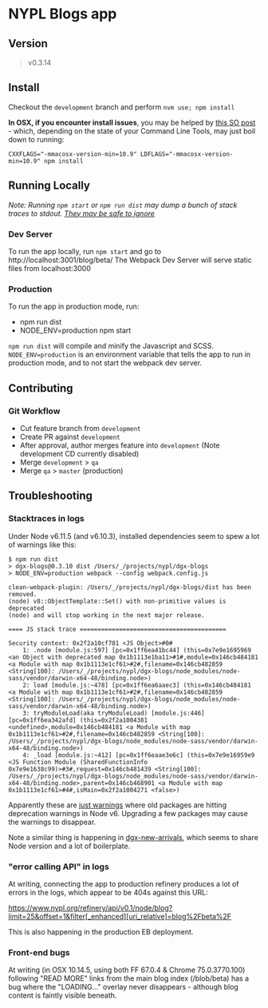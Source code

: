 # NYPL Blogs app

## Version
> v0.3.14

## Install

Checkout the `development` branch and perform `nvm use; npm install`

**In OSX, if you encounter install issues**, you may be helped by [this SO post](https://stackoverflow.com/a/52633713/2092409) - which, depending on the state of your Command Line Tools, may just boil down to running:

```
CXXFLAGS="-mmacosx-version-min=10.9" LDFLAGS="-mmacosx-version-min=10.9" npm install
```

## Running Locally

*Note: Running `npm start` or `npm run dist` may dump a bunch of stack traces to stdout. [They may be safe to ignore](#stacktraces-in-logs)*

### Dev Server

To run the app locally, run `npm start` and go to http://localhost:3001/blog/beta/
The Webpack Dev Server will serve static files from localhost:3000

### Production

To run the app in production mode, run:

* npm run dist
* NODE_ENV=production npm start

`npm run dist` will compile and minify the Javascript and SCSS.
`NODE_ENV=production` is an environment variable that tells the app to run in production mode,
and to not start the webpack dev server.

## Contributing

### Git Workflow

 - Cut feature branch from `development`
 - Create PR against `development`
 - After approval, author merges feature into `development` (Note development CD currently disabled)
 - Merge `development` > `qa`
 - Merge `qa` > `master` (production)

## Troubleshooting

### Stacktraces in logs

Under Node v6.11.5 (and v6.10.3), installed dependencies seem to spew a lot of warnings like this:

```
$ npm run dist
> dgx-blogs@0.3.10 dist /Users/_/projects/nypl/dgx-blogs
> NODE_ENV=production webpack --config webpack.config.js

clean-webpack-plugin: /Users/_/projects/nypl/dgx-blogs/dist has been removed.
(node) v8::ObjectTemplate::Set() with non-primitive values is deprecated
(node) and will stop working in the next major release.

==== JS stack trace =========================================

Security context: 0x2f2a10cf781 <JS Object>#0#
    1: .node [module.js:597] [pc=0x1ff6ea41bc44] (this=0x7e9e1695969 <an Object with deprecated map 0x1b1113e1ba11>#1#,module=0x146cb484181 <a Module with map 0x1b1113e1cf61>#2#,filename=0x146cb482859 <String[100]: /Users/_/projects/nypl/dgx-blogs/node_modules/node-sass/vendor/darwin-x64-48/binding.node>)
    2: load [module.js:~478] [pc=0x1ff6ea6aaec3] (this=0x146cb484181 <a Module with map 0x1b1113e1cf61>#2#,filename=0x146cb482859 <String[100]: /Users/_/projects/nypl/dgx-blogs/node_modules/node-sass/vendor/darwin-x64-48/binding.node>)
    3: tryModuleLoad(aka tryModuleLoad) [module.js:446] [pc=0x1ff6ea342afd] (this=0x2f2a1004381 <undefined>,module=0x146cb484181 <a Module with map 0x1b1113e1cf61>#2#,filename=0x146cb482859 <String[100]: /Users/_/projects/nypl/dgx-blogs/node_modules/node-sass/vendor/darwin-x64-48/binding.node>)
    4: _load [module.js:~412] [pc=0x1ff6eaae3e6c] (this=0x7e9e16959e9 <JS Function Module (SharedFunctionInfo 0x7e9e1638c99)>#3#,request=0x146cb481439 <String[100]: /Users/_/projects/nypl/dgx-blogs/node_modules/node-sass/vendor/darwin-x64-48/binding.node>,parent=0x146cb468901 <a Module with map 0x1b1113e1cf61>#4#,isMain=0x2f2a1004271 <false>)
```

Apparently these are [just warnings](https://stackoverflow.com/questions/36897992/nodejs-upgrade-causing-stack-trace) where old packages are hitting deprecation warnings in Node v6. Upgrading a few packages may cause the warnings to disappear.

Note a similar thing is happening in [dgx-new-arrivals](https://github.com/NYPL/dgx-new-arrivals), which seems to share Node version and a lot of boilerplate.

### "error calling API" in logs

At writing, connecting the app to production refinery produces a lot of errors in the logs, which appear to be 404s against this URL:

https://www.nypl.org/refinery/api/v0.1/node/blog?limit=25&offset=1&filter[_enhanced][uri_relative]=blog%2Fbeta%2F

This is also happening in the production EB deployment.

### Front-end bugs

At writing (in OSX 10.14.5, using both FF 67.0.4 & Chrome 75.0.3770.100) following "READ MORE" links from the main blog index (/blob/beta) has a bug where the "LOADING..." overlay never disappears - although blog content is faintly visible beneath.
